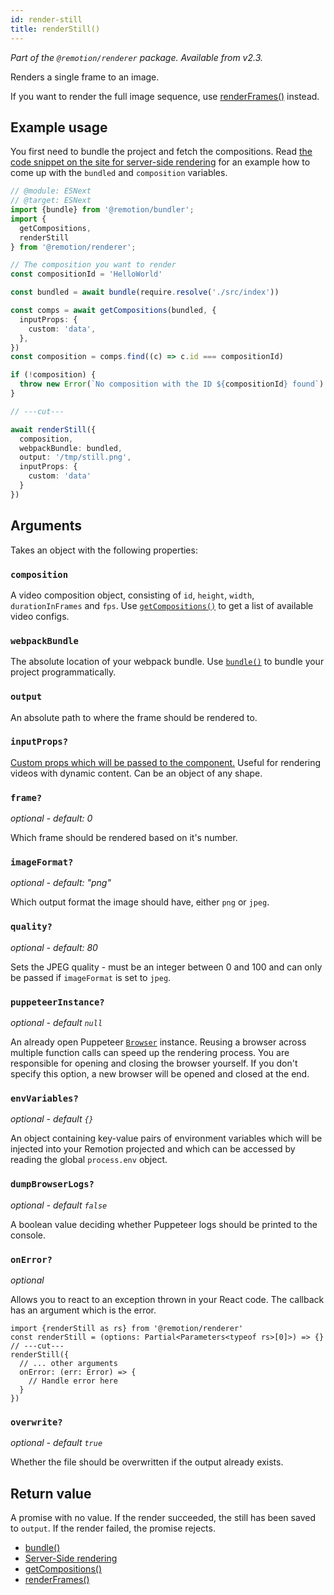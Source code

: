 ```yaml
---
id: render-still
title: renderStill()
---
```


_Part of the `@remotion/renderer` package. Available from v2.3._

Renders a single frame to an image.

If you want to render the full image sequence, use [renderFrames()](/docs/render-frames) instead.

## Example usage

You first need to bundle the project and fetch the compositions. Read [the code snippet on the site for server-side rendering](/docs/ssr/#render-a-video-programmatically) for an example how to come up with the `bundled` and `composition` variables.

```ts twoslash
// @module: ESNext
// @target: ESNext
import {bundle} from '@remotion/bundler';
import {
  getCompositions,
  renderStill
} from '@remotion/renderer';

// The composition you want to render
const compositionId = 'HelloWorld'

const bundled = await bundle(require.resolve('./src/index'))

const comps = await getCompositions(bundled, {
  inputProps: {
    custom: 'data',
  },
})
const composition = comps.find((c) => c.id === compositionId)

if (!composition) {
  throw new Error(`No composition with the ID ${compositionId} found`)
}

// ---cut---

await renderStill({
  composition,
  webpackBundle: bundled,
  output: '/tmp/still.png',
  inputProps: {
    custom: 'data'
  }
})
```

## Arguments

Takes an object with the following properties:

### `composition`

A video composition object, consisting of `id`, `height`, `width`, `durationInFrames` and `fps`. Use [`getCompositions()`](/docs/get-compositions) to get a list of available video configs.

### `webpackBundle`

The absolute location of your webpack bundle. Use [`bundle()`](/docs/bundle) to bundle your project programmatically.

### `output`

An absolute path to where the frame should be rendered to.

### `inputProps?`

[Custom props which will be passed to the component.](/docs/parametrized-rendering) Useful for rendering videos with dynamic content. Can be an object of any shape.

### `frame?`

_optional - default: 0_

Which frame should be rendered based on it's number.

### `imageFormat?`

_optional - default: "png"_

Which output format the image should have, either `png` or `jpeg`.

### `quality?`

_optional - default: 80_

Sets the JPEG quality - must be an integer between 0 and 100 and can only be passed if `imageFormat` is set to `jpeg`.

### `puppeteerInstance?`

_optional - default `null`_

An already open Puppeteer [`Browser`](https://pptr.dev/#?product=Puppeteer&version=main&show=api-class-browser) instance. Reusing a browser across multiple function calls can speed up the rendering process. You are responsible for opening and closing the browser yourself. If you don't specify this option, a new browser will be opened and closed at the end.

### `envVariables?`

_optional - default `{}`_

An object containing key-value pairs of environment variables which will be injected into your Remotion projected and which can be accessed by reading the global `process.env` object.

### `dumpBrowserLogs?`

_optional - default `false`_

A boolean value deciding whether Puppeteer logs should be printed to the console.

### `onError?`

_optional_

Allows you to react to an exception thrown in your React code. The callback has an argument which is the error.

```tsx twoslash
import {renderStill as rs} from '@remotion/renderer'
const renderStill = (options: Partial<Parameters<typeof rs>[0]>) => {}
// ---cut---
renderStill({
  // ... other arguments
  onError: (err: Error) => {
    // Handle error here
  }
})
```

### `overwrite?`

_optional - default `true`_

Whether the file should be overwritten if the output already exists.

## Return value

A promise with no value. If the render succeeded, the still has been saved to `output`. If the render failed, the promise rejects.

- [bundle()](/docs/bundle)
- [Server-Side rendering](/docs/ssr)
- [getCompositions()](/docs/get-compositions)
- [renderFrames()](/docs/render-frames)
